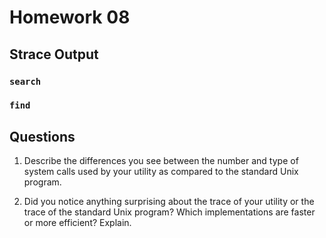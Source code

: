 # Homework 08

## Strace Output 

### `search`

### `find`

## Questions

1. Describe the differences you see between the number and type of system calls
   used by your utility as compared to the standard Unix program.

2. Did you notice anything surprising about the trace of your utility or the
   trace of the standard Unix program? Which implementations are faster or more
   efficient?  Explain.
